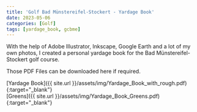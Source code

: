 ```yaml
---
title: 'Golf Bad Münstereifel-Stockert - Yardage Book'
date: 2023-05-06
categories: [Golf]
tags: [yardage_book, gcbme]
---
```

With the help of Adobe Illustrator, Inkscape, Google Earth and a lot of my own photos, I created a personal yardage book for the Bad Münstereifel-Stockert golf course.

Those PDF Files can be downloaded here if required.

[Yardage Book]({{ site.url }}/assets/img/Yardage_Book_with_rough.pdf){:target="_blank"} \
[Greens]({{ site.url }}/assets/img/Yardage_Book_Greens.pdf){:target="_blank"}